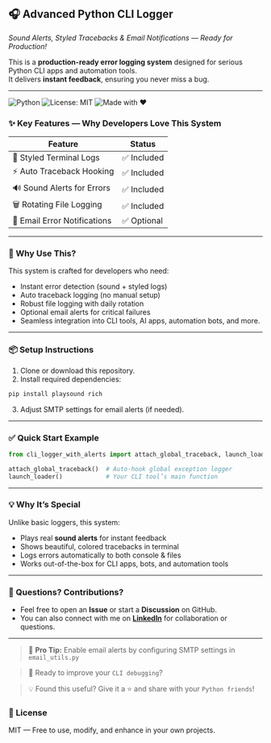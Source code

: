 ## 🎧 Advanced Python CLI Logger  
_Sound Alerts, Styled Tracebacks & Email Notifications — Ready for Production!_

This is a **production-ready error logging system** designed for serious Python CLI apps and automation tools.\
It delivers **instant feedback**, ensuring you never miss a bug.

---
![Python](https://img.shields.io/badge/Python-3.8+-blue)
![License: MIT](https://img.shields.io/badge/License-MIT-green)
![Made with ❤️](https://img.shields.io/badge/Made%20with-%E2%9D%A4-red)



### ✨ Key Features — Why Developers Love This System

| Feature                      | Status     |
| ---------------------------- | ---------- |
| 🎨 Styled Terminal Logs      | ✅ Included |
| ⚡ Auto Traceback Hooking     | ✅ Included |
| 🔊 Sound Alerts for Errors   | ✅ Included |
| 🗑️ Rotating File Logging    | ✅ Included |
| 📧 Email Error Notifications | ✅ Optional |

---

### 🚀 Why Use This?

This system is crafted for developers who need:

- Instant error detection (sound + styled logs)
- Auto traceback logging (no manual setup)
- Robust file logging with daily rotation
- Optional email alerts for critical failures
- Seamless integration into CLI tools, AI apps, automation bots, and more.

---

### 📦 Setup Instructions

1. Clone or download this repository.
2. Install required dependencies:

```bash
pip install playsound rich
```

3. Adjust SMTP settings for email alerts (if needed).

---

### ✅ Quick Start Example

```python
from cli_logger_with_alerts import attach_global_traceback, launch_loader

attach_global_traceback()  # Auto-hook global exception logger
launch_loader()            # Your CLI tool’s main function
```

---

### 💡 Why It’s Special

Unlike basic loggers, this system:

- Plays real **sound alerts** for instant feedback
- Shows beautiful, colored tracebacks in terminal
- Logs errors automatically to both console & files
- Works out-of-the-box for CLI apps, bots, and automation tools

---

### 💬 Questions? Contributions?

- Feel free to open an **Issue** or start a **Discussion** on GitHub.
- You can also connect with me on [**LinkedIn**](https://www.linkedin.com/in/your-profile/) for collaboration or questions.

--- 
 
> 💌 **Pro Tip:** Enable email alerts by configuring SMTP settings in `email_utils.py`

> 🚀 Ready to improve your `CLI debugging`?
 
> 💡 Found this useful? Give it a ⭐ and share with your `Python friends`!

### 📜 License

MIT — Free to use, modify, and enhance in your own projects.
